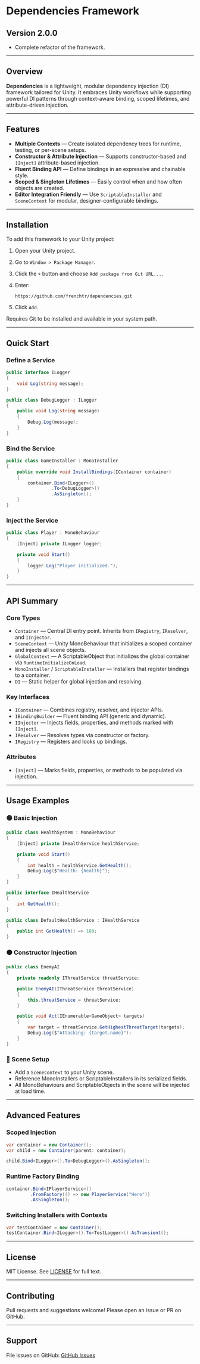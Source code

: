 # Dependencies Framework

## Version 2.0.0

- Complete refactor of the framework.

---

## Overview

**Dependencies** is a lightweight, modular dependency injection (DI) framework tailored for Unity. It embraces Unity workflows while supporting powerful DI patterns through context-aware binding, scoped lifetimes, and attribute-driven injection.

---

## Features

- **Multiple Contexts** — Create isolated dependency trees for runtime, testing, or per-scene setups.
- **Constructor & Attribute Injection** — Supports constructor-based and `[Inject]` attribute-based injection.
- **Fluent Binding API** — Define bindings in an expressive and chainable style.
- **Scoped & Singleton Lifetimes** — Easily control when and how often objects are created.
- **Editor Integration Friendly** — Use `ScriptableInstaller` and `SceneContext` for modular, designer-configurable bindings.

---

## Installation

To add this framework to your Unity project:

1. Open your Unity project.

2. Go to `Window > Package Manager`.

3. Click the `+` button and choose `Add package from Git URL...`.

4. Enter:

   ```
   https://github.com/frenchtr/dependencies.git
   ```

5. Click `Add`.

Requires Git to be installed and available in your system path.

---

## Quick Start

### Define a Service

```csharp
public interface ILogger
{
    void Log(string message);
}

public class DebugLogger : ILogger
{
    public void Log(string message)
    {
        Debug.Log(message);
    }
}
```

### Bind the Service

```csharp
public class GameInstaller : MonoInstaller
{
    public override void InstallBindings(IContainer container)
    {
        container.Bind<ILogger>()
                 .To<DebugLogger>()
                 .AsSingleton();
    }
}
```

### Inject the Service

```csharp
public class Player : MonoBehaviour
{
    [Inject] private ILogger logger;

    private void Start()
    {
        logger.Log("Player initialized.");
    }
}
```

---

## API Summary

### Core Types

- `Container` — Central DI entry point. Inherits from `IRegistry`, `IResolver`, and `IInjector`.
- `SceneContext` — Unity MonoBehaviour that initializes a scoped container and injects all scene objects.
- `GlobalContext` — A ScriptableObject that initializes the global container via `RuntimeInitializeOnLoad`.
- `MonoInstaller` / `ScriptableInstaller` — Installers that register bindings to a container.
- `DI` — Static helper for global injection and resolving.

### Key Interfaces

- `IContainer` — Combines registry, resolver, and injector APIs.
- `IBindingBuilder` — Fluent binding API (generic and dynamic).
- `IInjector` — Injects fields, properties, and methods marked with `[Inject]`.
- `IResolver` — Resolves types via constructor or factory.
- `IRegistry` — Registers and looks up bindings.

### Attributes

- `[Inject]` — Marks fields, properties, or methods to be populated via injection.

---

## Usage Examples

### 🟢 Basic Injection

```csharp
public class HealthSystem : MonoBehaviour
{
    [Inject] private IHealthService healthService;

    private void Start()
    {
        int health = healthService.GetHealth();
        Debug.Log($"Health: {health}");
    }
}

public interface IHealthService
{
    int GetHealth();
}

public class DefaultHealthService : IHealthService
{
    public int GetHealth() => 100;
}
```

### 🟠 Constructor Injection

```csharp
public class EnemyAI
{
    private readonly IThreatService threatService;

    public EnemyAI(IThreatService threatService)
    {
        this.threatService = threatService;
    }

    public void Act(IEnumerable<GameObject> targets)
    {
        var target = threatService.GetHighestThreatTarget(targets);
        Debug.Log($"Attacking: {target.name}");
    }
}
```

### 🔵 Scene Setup

- Add a `SceneContext` to your Unity scene.
- Reference MonoInstallers or ScriptableInstallers in its serialized fields.
- All MonoBehaviours and ScriptableObjects in the scene will be injected at load time.

---

## Advanced Features

### Scoped Injection

```csharp
var container = new Container();
var child = new Container(parent: container);

child.Bind<ILogger>().To<DebugLogger>().AsSingleton();
```

### Runtime Factory Binding

```csharp
container.Bind<IPlayerService>()
         .FromFactory(() => new PlayerService("Hero"))
         .AsSingleton();
```

### Switching Installers with Contexts

```csharp
var testContainer = new Container();
testContainer.Bind<ILogger>().To<TestLogger>().AsTransient();
```

---

## License

MIT License. See [LICENSE](LICENSE) for full text.

---

## Contributing

Pull requests and suggestions welcome! Please open an issue or PR on GitHub.

---

## Support

File issues on GitHub: [GitHub Issues](https://github.com/frenchtr/dependencies/issues)

